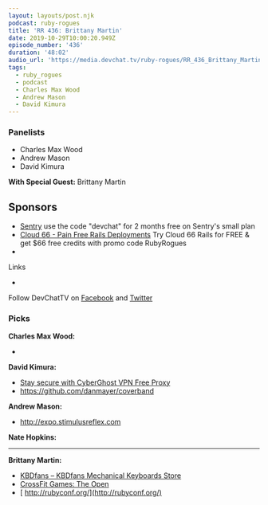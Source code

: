 ```yaml
---
layout: layouts/post.njk
podcast: ruby-rogues
title: 'RR 436: Brittany Martin'
date: 2019-10-29T10:00:20.949Z
episode_number: '436'
duration: '48:02'
audio_url: 'https://media.devchat.tv/ruby-rogues/RR_436_Brittany_Martin.mp3'
tags:
  - ruby_rogues
  - podcast
  - Charles Max Wood
  - Andrew Mason
  - David Kimura
---
```

### Panelists

* Charles Max Wood
* Andrew Mason
* David Kimura

**With Special Guest:** Brittany Martin

## Sponsors

* [Sentry](http://sentry.io/) use the code "devchat" for 2 months free on Sentry's small plan
* [Cloud 66 - Pain Free Rails Deployments](https://cloud66.com/rails?utm_source=-&utm_medium=-&utm_campaign=ruby-rogues) Try Cloud 66 Rails for FREE & get $66 free credits with promo code RubyRogues
* 

Links

* 

Follow DevChatTV on [Facebook](https://www.facebook.com/DevChattv/?__tn__=%2Cd%2CP-R&eid=ARDBDrBnK71PDmx_8gE_IeIEo5SnM7cyzylVBjAwfaOo1ck_6q3GXuRBfaUQZaWVvFGyEVjrhDwnS_tV) and [Twitter](https://twitter.com/devchattv?lang=en)

### Picks

**Charles Max Wood:**

* 

**David Kimura:**

* [Stay secure with CyberGhost VPN Free Proxy](https://chrome.google.com/webstore/detail/stay-secure-with-cybergho/ffbkglfijbcbgblgflchnbphjdllaogb?hl=en)
* <https://github.com/danmayer/coverband>

**Andrew Mason:**

* <http://expo.stimulusreflex.com>

**Nate Hopkins:**

* ****

**Brittany Martin:**

* [KBDfans – KBDfans Mechanical Keyboards Store](https://kbdfans.com)
* [CrossFit Games: The Open](https://games.crossfit.com)
* [ http://rubyconf.org/](http://rubyconf.org/)

